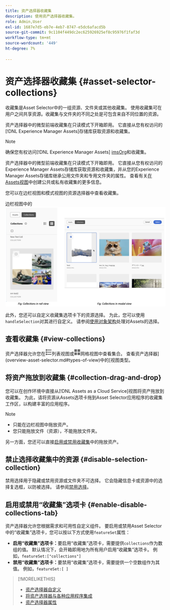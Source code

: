 ```yaml
---
title: 资产选择器收藏集
description: 使用资产选择器收藏集。
role: Admin,User
exl-id: 1687e7d5-eb7e-4eb7-8747-e5dc6afacd5b
source-git-commit: 9c1104f449dc2ec625926925ef8c95976f1faf3d
workflow-type: tm+mt
source-wordcount: '449'
ht-degree: 7%

---
```


# 资产选择器收藏集 {#asset-selector-collections}

收藏集是Asset Selector中的一组资源、文件夹或其他收藏集。 使用收藏集可在用户之间共享资源。收藏集与文件夹的不同之处是可包含来自不同位置的资源。

资产选择器中的微型前端收藏集在只读模式下开箱即用。 它直接从您有权访问的[!DNL Experience Manager Assets]存储库获取资源和收藏集。

>[!NOTE]
>
>确保您有权访问[!DNL Experience Manager Assets] [imsOrg](/help/assets/asset-selector-properties.md)和收藏集。

资产选择器中的微型前端收藏集在只读模式下开箱即用。 它直接从您有权访问的Experience Manager Assets存储库获取资源和收藏集，并从您的Experience Manager Assets存储库继承公用文件夹和专用文件夹的属性。 查看有关[在Assets视图](/help/assets/manage-collections-assets-view.md#create-collection)中创建公共或私有收藏集的更多信息。

您可以在边栏视图和模式视图的资源选择器中查看收藏集。

边栏视图中的![收藏集](assets/collections-rail-modal-view.png)

<!--
Additionally, you can [customize](/help/assets/asset-selector-customization.md) the `featureSet` property to enable or disable collections in Asset Selector. See [enable or disable Collections tab](#enable-disable-collections-tab).-->

此外，您还可以自定义收藏集选项卡下的资源选择。 为此，您可以使用`handleSelection`对其进行自定义。 请参阅[使用对象架构](/help/assets/asset-selector-customization.md#handling-selection)处理对Assets的选择。

## 查看收藏集 {#view-collections}

资产选择器允许您在![列表视图](assets/do-not-localize/list-view.png)列表视图或![网格视图](assets/do-not-localize/grid-view.png)网格视图中查看集合。 查看资产选择器](overview-asset-selector.md#types-of-view)中的[视图类型。

## 将资产拖放到收藏集 {#collection-drag-and-drop}

您可以在创作环境中直接从[!DNL Assets as a Cloud Service]视图将资产拖放到收藏集。 为此，请将资源从Assets选项卡拖到Asset Selector应用程序的收藏集工作区，以构建丰富的应用程序。

>[!NOTE]
>
>* 只能在边栏视图中拖放资产。
>* 您只能拖放文件（资源），不能拖放文件夹。

另一方面，您还可以直接[启用或禁用收藏集](asset-selector-customization.md#enable-disable-drag-and-drop)中的拖放资产。

## 禁止选择收藏集中的资源 {#disable-selection-collection}

禁用选择用于隐藏或禁用资源或文件夹不可选择。 它会隐藏信息卡或资源中的选择复选框，以防被选择。 请参阅[禁用选择](/help/assets/asset-selector-customization.md#disable-selection)。

## 启用或禁用“收藏集”选项卡 {#enable-disable-collections-tab}

资产选择器允许您根据需求和可用性自定义组件。 要启用或禁用Asset Selector中的“收藏集”选项卡，您可以按以下方式使用`featureSet`属性：

* **启用“收藏集”选项卡：**&#x200B;要启用“收藏集”选项卡，需要提供`collections`作为数组的值。 默认情况下，会开箱即用地为所有用户启用“收藏集”选项卡。 例如，`featureSet:["collections"]`
* **禁用“收藏集”选项卡：**&#x200B;要禁用“收藏集”选项卡，需要提供一个空数组作为其值。 例如，`featureSet:[ ]`

>[!MORELIKETHIS]
>
>* [资产选择器自定义](/help/assets/asset-selector-customization.md)
>* [将资产选择器与各种应用程序集成](/help/assets/integrate-asset-selector.md)
>* [资产选择器属性](/help/assets/asset-selector-properties.md)

